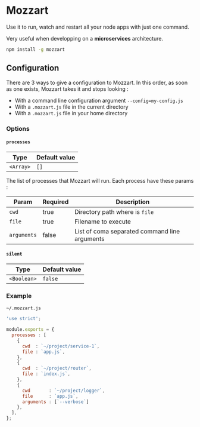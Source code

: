 
# Mozzart

Use it to run, watch and restart all your node apps with just one command.

Very useful when developping on a **microservices** architecture.

```bash
npm install -g mozzart
```

## Configuration

There are 3 ways to give a configuration to Mozzart. In this order, as soon as one exists, Mozzart takes it and stops looking :

  - With a command line configuration argument `--config=my-config.js`
  - With a `.mozzart.js` file in the current directory
  - With a `.mozzart.js` file in your home directory

### Options

#### `processes`

| Type | Default value |
|-|-|
| `<Array>` | `[]`

The list of processes that Mozzart will run. Each process have these params :

| Param       | Required | Description                                   |
|-------------|----------|-----------------------------------------------|
| `cwd`       | true     | Directory path where is `file`                |
| `file`      | true     | Filename to execute                           |
| `arguments` | false    | List of coma separated command line arguments |

#### `silent`

| Type | Default value |
|-|-|
| `<Boolean>` | `false`

### Example

`~/.mozzart.js`
```javascript
'use strict';

module.exports = {
  processes : [
    {
      cwd  : `~/project/service-1`,
      file : `app.js`,
    },
    {
      cwd  : `~/project/router`,
      file : `index.js`,
    },
    {
      cwd       : `~/project/logger`,
      file      : `app.js`,
      arguments : [`--verbose`]
    },
  ],
};
```